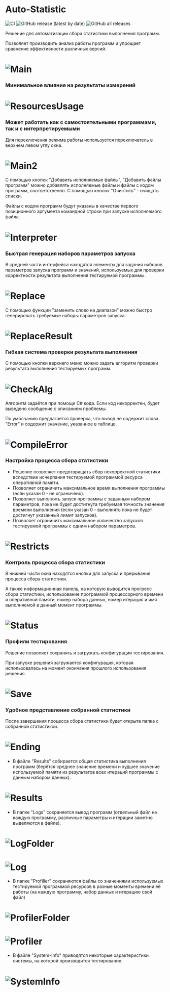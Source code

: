 # Auto-Statistic
![CI](https://github.com/Zumisha/Auto-Statistic/actions/workflows/dotnet-desktop.yml/badge.svg)
![GitHub release (latest by date)](https://img.shields.io/github/v/release/Zumisha/Auto-Statistic)
![GitHub all releases](https://img.shields.io/github/downloads/Zumisha/Auto-Statistic/total)

Решение для автоматизации сбора статистики выполнения программ.

Позволяет производить анализ работы программ и упрощает сравнение эффективности различных версий.

# ![Main](https://raw.githubusercontent.com/Zumisha/Auto-Statistic/master/images/Main.png)

### Минимальное влияние на результаты измерений
# ![ResourcesUsage](https://raw.githubusercontent.com/Zumisha/Auto-Statistic/master/images/ResourcesUsage.png)

### Может работать как с самостоятельными программами, так и с интерпретируемыми
Для переключения режима работы используется переключатель в верхнем левом углу окна.

# ![Main2](https://raw.githubusercontent.com/Zumisha/Auto-Statistic/master/images/Main2.png)

С помощью кнопок "Добавить исполняемые файлы", "Добавить файлы программ" можно добавлять исполняемые файлы и файлы с кодом программ, соответственно. С помощью кнопок "Очистить" - очищать списки. 

Файлы с кодом программ будут указаны в качестве первого позиционного аргумента командной строки при запуске исполняемого файла.

# ![Interpreter](https://raw.githubusercontent.com/Zumisha/Auto-Statistic/master/images/Interpreter.png)

### Быстрая генерация наборов параметров запуска
В средней части интерфейса находятся элементы для задания наборов параметров запуска программ и значений, используемых для проверки корректности результата выполнения тестируемой программы.

# ![Replace](https://raw.githubusercontent.com/Zumisha/Auto-Statistic/master/images/Replace.png)

С помощью функции "заменить слово на диапазон" можно быстро генерировать требуемые наборы параметров запуска.

# ![ReplaceResult](https://raw.githubusercontent.com/Zumisha/Auto-Statistic/master/images/ReplaceResult.png)

### Гибкая система проверки результата выполнения
С помощью кнопки верхнего меню можно задать алгоритм проверки результата выполнения тестируемых программ.

# ![CheckAlg](https://raw.githubusercontent.com/Zumisha/Auto-Statistic/master/images/CheckAlg.png)

Алгоритм задаётся при помощи C# кода. Если код некорректен, будет выведено сообщение с описанием проблемы.

По умолчанию предлагается проверка, что вывод не содержит слова "Error" и содержит значение, указанное в таблице.

# ![CompileError](https://raw.githubusercontent.com/Zumisha/Auto-Statistic/master/images/CompileError.png)

### Настройка процесса сбора статистики
* Решение позволяет предотвращать сбор некорректной статистики вследствие исчерпания тестируемой программой ресурса оперативной памяти.
* Позволяет ограничить максимальное время выполнения программы (если указан 0 - не ограничено).
* Позволяет выполнять запуск программы с заданным набором параметров, пока не будет достигнута требуемая точность значения времени выполнения (если указан 0 - выполнять пока не будет достигнут указанный лимит запусков).
* Позволяет ограничить максимальное количество запусков тестируемой программы с одним набором параметров.

# ![Restricts](https://raw.githubusercontent.com/Zumisha/Auto-Statistic/master/images/Restricts.png)

### Контроль процесса сбора статистики
В нижней части окна находятся кнопки для запуска и прерывания процесса сбора статистики.

А также информационная панель, на которую выводится прогресс сбора статистики, использование программой процессорного времени и оперативной памяти, номер набора данных, номер итерация и имя выполняемой в данный момент программы.

# ![Status](https://raw.githubusercontent.com/Zumisha/Auto-Statistic/master/images/Status.png)

### Профили тестирования
Решение позволяет сохранять и загружать конфигурации тестирования.

При запуске решения загружается конфигурация, которая использовалась на момент окончания прошлого использования решения.

# ![Save](https://raw.githubusercontent.com/Zumisha/Auto-Statistic/master/images/Save.png)

### Удобное представление собранной статистики
После завершения процесса сбора статистики будет открыта папка с собранной статистикой.

# ![Ending](https://raw.githubusercontent.com/Zumisha/Auto-Statistic/master/images/Ending.png)
* В файле "Results" собирается общая статистика выполнения программ (берётся среднее значение времени и худшее значение используемой памяти из результатов всех итераций программы с данным набором данных).
# ![Results](https://raw.githubusercontent.com/Zumisha/Auto-Statistic/master/images/Results.png)

* В папке "Logs" сохраняется вывод программ (отдельный файл на каждую программу, различные параметры и итерации заметно выделяются в файле).
# ![LogFolder](https://raw.githubusercontent.com/Zumisha/Auto-Statistic/master/images/LogFolder.png)
# ![Log](https://raw.githubusercontent.com/Zumisha/Auto-Statistic/master/images/Log.png)
* В папке "Profiller" сохраняются файлы со значениями используемых тестируемой программой ресурсов в разные моменты времени её работы (на каждую программу, набор данных и итерацию свой файл)
# ![ProfilerFolder](https://raw.githubusercontent.com/Zumisha/Auto-Statistic/master/images/ProfilerFolder.png)
# ![Profiler](https://raw.githubusercontent.com/Zumisha/Auto-Statistic/master/images/Profiler.png)
* В файле "System-Info" приводятся некоторые характеристики системы, на которой производится тестирование.
# ![SystemInfo](https://raw.githubusercontent.com/Zumisha/Auto-Statistic/master/images/SystemInfo.png)
